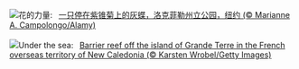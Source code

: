 ![](https://www.bing.com/th?id=OHR.EchinaceaButterfly_ZH-CN7877489878_UHD.jpg&w=1000)花的力量:&nbsp;&ensp;[一只停在紫锥菊上的灰蝶，洛克菲勒州立公园，纽约 (© Marianne A. Campolongo/Alamy)](https://www.bing.com/th?id=OHR.EchinaceaButterfly_ZH-CN7877489878_UHD.jpg)
<br><br/>
![](https://www.bing.com/th?id=OHR.GrandeTerreReef_EN-US8351815569_UHD.jpg&w=1000)Under the sea:&nbsp;&ensp;[Barrier reef off the island of Grande Terre in the French overseas territory of New Caledonia (© Karsten Wrobel/Getty Images)](https://www.bing.com/th?id=OHR.GrandeTerreReef_EN-US8351815569_UHD.jpg)
<br><br/>
